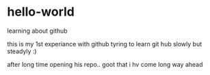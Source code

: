 # hello-world
learning about github

this is my 1st experiance with github
tyring to learn git hub slowly but steadyly :)

after long time opening his repo.. goot that i hv come long way ahead

